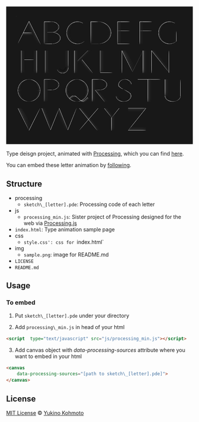 ![Processing image](img/sample.png)

Type deisgn project, animated with [Processing](https://processing.org/), which you can find [here](http://yukinokoh.github.io/processing-type/).

You can embed these letter animation by [following](#usage).


## Structure
- processing 
  - `sketch\_[letter].pde`: Processing code of each letter  
- js 
  - `processing_min.js`: Sister project of Processing designed for the web via [Processing.js](http://processingjs.org/)
- `index.html`: Type animation sample page 
- css
  - `style.css': css for `index.html`
- img
  - `sample.png`: image for README.md
- `LICENSE`
- `README.md`

## Usage
### To embed  
1. Put `sketch\_[letter].pde` under your directory

2. Add `processing\_min.js` in head of your html
```html
<script  type="text/javascript" src="js/processing_min.js"></script>
```

3. Add canvas object with *data-processing-sources* attribute where you want 
to embed in your html 
```html
<canvas 
    data-processing-sources="[path to sketch\_[letter].pde]">
</canvas>
```

## License
[MIT License](https://choosealicense.com/licenses/mit/) © [Yukino Kohmoto](http://yukinokoh.github.io/portfolio/)
